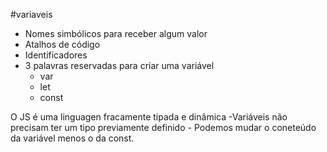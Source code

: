 #variaveis

* Nomes simbólicos para receber algum valor
* Atalhos de código
* Identificadores
* 3 palavras reservadas para criar uma variável
    * var
    * let
    * const
    
O JS é uma linguagen fracamente tipada e dinâmica
    -Variáveis não precisam ter um tipo previamente definido
    - Podemos mudar o coneteúdo da variável menos o da const.